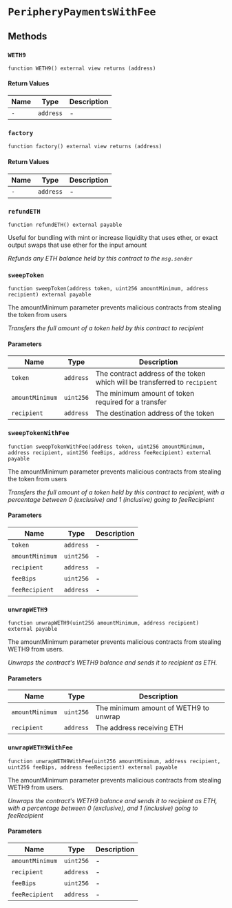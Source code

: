 
# `PeripheryPaymentsWithFee`

    

    
## Methods
### `WETH9`
```solidity
function WETH9() external view returns (address)
```

            

            
#### Return Values

| Name | Type | Description |
|---|---|---|
| `-` | `address` | - |

### `factory`
```solidity
function factory() external view returns (address)
```

            

            
#### Return Values

| Name | Type | Description |
|---|---|---|
| `-` | `address` | - |

### `refundETH`
```solidity
function refundETH() external payable
```

            
Useful for bundling with mint or increase liquidity that uses ether, or exact output swaps that use ether for the input amount

            
*Refunds any ETH balance held by this contract to the `msg.sender`*
### `sweepToken`
```solidity
function sweepToken(address token, uint256 amountMinimum, address recipient) external payable
```

            
The amountMinimum parameter prevents malicious contracts from stealing the token from users

            
*Transfers the full amount of a token held by this contract to recipient*
#### Parameters

| Name | Type | Description |
|---|---|---|
| `token` | `address` | The contract address of the token which will be transferred to `recipient` |
| `amountMinimum` | `uint256` | The minimum amount of token required for a transfer |
| `recipient` | `address` | The destination address of the token |

### `sweepTokenWithFee`
```solidity
function sweepTokenWithFee(address token, uint256 amountMinimum, address recipient, uint256 feeBips, address feeRecipient) external payable
```

            
The amountMinimum parameter prevents malicious contracts from stealing the token from users

            
*Transfers the full amount of a token held by this contract to recipient, with a percentage between 0 (exclusive) and 1 (inclusive) going to feeRecipient*
#### Parameters

| Name | Type | Description |
|---|---|---|
| `token` | `address` | - |
| `amountMinimum` | `uint256` | - |
| `recipient` | `address` | - |
| `feeBips` | `uint256` | - |
| `feeRecipient` | `address` | - |

### `unwrapWETH9`
```solidity
function unwrapWETH9(uint256 amountMinimum, address recipient) external payable
```

            
The amountMinimum parameter prevents malicious contracts from stealing WETH9 from users.

            
*Unwraps the contract's WETH9 balance and sends it to recipient as ETH.*
#### Parameters

| Name | Type | Description |
|---|---|---|
| `amountMinimum` | `uint256` | The minimum amount of WETH9 to unwrap |
| `recipient` | `address` | The address receiving ETH |

### `unwrapWETH9WithFee`
```solidity
function unwrapWETH9WithFee(uint256 amountMinimum, address recipient, uint256 feeBips, address feeRecipient) external payable
```

            
The amountMinimum parameter prevents malicious contracts from stealing WETH9 from users.

            
*Unwraps the contract's WETH9 balance and sends it to recipient as ETH, with a percentage between 0 (exclusive), and 1 (inclusive) going to feeRecipient*
#### Parameters

| Name | Type | Description |
|---|---|---|
| `amountMinimum` | `uint256` | - |
| `recipient` | `address` | - |
| `feeBips` | `uint256` | - |
| `feeRecipient` | `address` | - |


